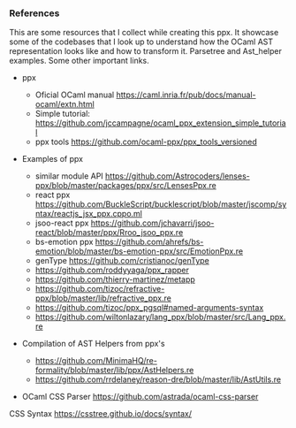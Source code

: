 ### References
This are some resources that I collect while creating this ppx. It showcase some of the codebases that I look up to understand how the OCaml AST representation looks like and how to transform it. Parsetree and Ast_helper examples. Some other important links.

- ppx
  - Oficial OCaml manual https://caml.inria.fr/pub/docs/manual-ocaml/extn.html
  - Simple tutorial: https://github.com/jccampagne/ocaml_ppx_extension_simple_tutorial
  - ppx tools https://github.com/ocaml-ppx/ppx_tools_versioned

- Examples of ppx
  - similar module API https://github.com/Astrocoders/lenses-ppx/blob/master/packages/ppx/src/LensesPpx.re
  - react ppx https://github.com/BuckleScript/bucklescript/blob/master/jscomp/syntax/reactjs_jsx_ppx.cppo.ml
  - jsoo-react ppx https://github.com/jchavarri/jsoo-react/blob/master/ppx/Rroo_jsoo_ppx.re
  - bs-emotion ppx https://github.com/ahrefs/bs-emotion/blob/master/bs-emotion-ppx/src/EmotionPpx.re
  - genType https://github.com/cristianoc/genType
  - https://github.com/roddyyaga/ppx_rapper
  - https://github.com/thierry-martinez/metapp
  - https://github.com/tizoc/refractive-ppx/blob/master/lib/refractive_ppx.re
  - https://github.com/tizoc/ppx_pgsql#named-arguments-syntax
  - https://github.com/wiltonlazary/lang_ppx/blob/master/src/Lang_ppx.re

- Compilation of AST Helpers from ppx's
  - https://github.com/MinimaHQ/re-formality/blob/master/lib/ppx/AstHelpers.re
  - https://github.com/rrdelaney/reason-dre/blob/master/lib/AstUtils.re

- OCaml CSS Parser https://github.com/astrada/ocaml-css-parser

CSS Syntax https://csstree.github.io/docs/syntax/
